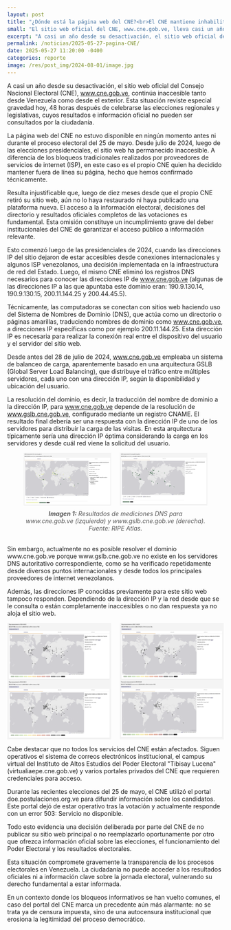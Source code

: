 ```yaml
---
layout: post
title: "¿Dónde está la página web del CNE?<br>El CNE mantiene inhabilitado su sitio oficial e impide el acceso a resultados electorales"
small: "El sitio web oficial del CNE, www.cne.gob.ve, lleva casi un año inaccesible, incluso 48 horas después de las elecciones, impidiendo el acceso a resultados e información oficial. A diferencia de los bloqueos externos, el propio CNE lo desactivó al eliminar sus registros DNS. Aunque servicios como el correo siguen operativos, esta omisión deliberada compromete la transparencia electoral y el derecho ciudadano a la información."
excerpt: "A casi un año desde su desactivación, el sitio web oficial del Consejo Nacional Electoral (CNE), www.cne.gob.ve, continúa inaccesible tanto desde Venezuela como desde el exterior. Esta situación reviste especial gravedad hoy, 48 horas después de celebrarse las elecciones regionales y legislativas, cuyos resultados e información oficial no pueden ser consultados por la ciudadanía."
permalink: /noticias/2025-05-27-pagina-CNE/
date: 2025-05-27 11:20:00 -0400
categories: reporte
image: /res/post_img/2024-08-01/image.jpg
---
```

A casi un año desde su desactivación, el sitio web oficial del Consejo Nacional Electoral (CNE), www.cne.gob.ve, continúa inaccesible tanto desde Venezuela como desde el exterior. Esta situación reviste especial gravedad hoy, 48 horas después de celebrarse las elecciones regionales y legislativas, cuyos resultados e información oficial no pueden ser consultados por la ciudadanía.

La página web del CNE no estuvo disponible en ningún momento antes ni durante el proceso electoral del 25 de mayo. Desde julio de 2024, luego de las elecciones presidenciales, el sitio web ha permanecido inaccesible. A diferencia de los bloqueos tradicionales realizados por proveedores de servicios de internet (ISP), en este caso es el propio CNE quien ha decidido mantener fuera de línea su página, hecho que hemos confirmado técnicamente.

Resulta injustificable que, luego de diez meses desde que el propio CNE retiró su sitio web, aún no lo haya restaurado ni haya publicado una plataforma nueva. El acceso a la información electoral, decisiones del directorio y resultados oficiales completos de las votaciones es fundamental. Esta omisión constituye un incumplimiento grave del deber institucionales del CNE de garantizar el acceso público a información relevante.

Esto comenzó luego de las presidenciales de 2024, cuando las direcciones IP del sitio dejaron de estar accesibles desde conexiones internacionales y algunos ISP venezolanos, una decisión implementada en la infraestructura de red del Estado. Luego, el mismo CNE eliminó los registros DNS necesarios para conocer las direcciones IP de www.cne.gob.ve (algunas de las direcciones IP a las que apuntaba este dominio eran: 190.9.130.14, 190.9.130.15, 200.11.144.25 y 200.44.45.5).

Técnicamente,  las computadoras se conectan con sitios web haciendo uso del Sistema de Nombres de Dominio (DNS), que actúa como un directorio o páginas amarillas, traduciendo nombres de dominio como www.cne.gob.ve, a direcciones IP específicas como por ejemplo 200.11.144.25. Esta dirección IP es necesaria para realizar la conexión real entre el dispositivo del usuario y el servidor del sitio web.

Desde antes del 28 de julio de 2024, www.cne.gob.ve empleaba un sistema de balanceo de carga, aparentemente basado en una arquitectura GSLB (Global Server Load Balancing), que distribuye el tráfico entre múltiples servidores, cada uno con una dirección IP, según la disponibilidad y ubicación del usuario. 

La resolución del dominio, es decir, la traducción del nombre de dominio a la dirección IP, para www.cne.gob.ve depende de la resolución de www.gslb.cne.gob.ve, configurado mediante un registro CNAME. El resultado final debería ser una respuesta con la dirección IP de uno de los servidores para distribuir la carga de las visitas. En esta arquitectura típicamente sería una dirección IP óptima considerando la carga en los servidores y desde cuál red viene la solicitud del usuario.

<figure>
  <div style="display: flex; justify-content: center; gap: 20px;">
    <img src="/res/post_img/2025-05-27/2025-05-27-cne.png" alt="Resultados de mediciones DNS al dominio www.cne.gob.ve. Fuente: RIPE Atlas" style="width: 48%;">
    <img src="/res/post_img/2025-05-27/2025-05-27-gslb.png" alt="Resultados de mediciones DNS al dominio www.gslb.cne.gob.ve. Fuente: RIPE Atlas" style="width: 48%;">
  </div>
  <figcaption style="text-align: center; margin-top: 10px; font-style: italic; color: #555;">
    <strong>Imagen 1:</strong> Resultados de mediciones DNS para www.cne.gob.ve (izquierda) y www.gslb.cne.gob.ve (derecha). Fuente: RIPE Atlas.
  </figcaption>
</figure>
<br>
Sin embargo, actualmente no es posible resolver el dominio www.cne.gob.ve porque www.gslb.cne.gob.ve no existe en los servidores DNS autoritativo correspondiente, como se ha verificado repetidamente desde diversos puntos internacionales y desde todos los principales proveedores de internet venezolanos. 

Además, las direcciones IP conocidas previamente para este sitio web tampoco responden. Dependiendo de la dirección IP y la red desde que se le consulta o están completamente inaccesibles o no dan respuesta ya no aloja el sitio web.

<div style="display: flex; justify-content: center; gap: 20px;">
  <img src="/res/post_img/2025-05-27/2025-05-27-cne-20044.png" alt="Resultados de pruebas de ping a la dirección IP 200.44.45.5. Fuente: RIPE Atlas." style="width: 48%;">
  <img src="/res/post_img/2025-05-27/2025-05-27-pin-200.png" alt="Resultados de pruebas de ping a la dirección IP 200.11.144.25. Fuente: RIPE Atlas." style="width: 48%;">
</div>
<div style="display: flex; justify-content: center; gap: 20px;">
  <img src="/res/post_img/2025-05-27/2025-05-27-ping-190.png" alt="Resultados de pruebas de ping a la dirección IP 190.9.130.14. Fuente: RIPE Atlas" style="width: 48%;">
  <img src="/res/post_img/2025-05-27/2025-05-27-ping.png" alt="Resultados de mediciones DNS al dominio www.gslb.cne.gob.ve. Fuente: RIPE Atlas" style="width: 48%;">
</div>


Cabe destacar que no todos los servicios del CNE están afectados. Siguen operativos el sistema de correos electrónicos institucional, el campus virtual del Instituto de Altos Estudios del Poder Electoral "Tibisay Lucena" (virtualiaepe.cne.gob.ve) y varios portales privados del CNE que requieren credenciales para acceso.

Durante las recientes elecciones del 25 de mayo, el CNE utilizó el portal doe.postulaciones.org.ve para difundir información sobre los candidatos. Este portal dejó de estar operativo tras la votación y actualmente responde con un error 503: Servicio no disponible.

Todo esto evidencia una decisión deliberada por parte del CNE de no publicar su sitio web principal o no reemplazarlo oportunamente por otro que ofrezca información oficial sobre las elecciones, el funcionamiento del Poder Electoral y los resultados electorales.

Esta situación compromete gravemente la transparencia de los procesos electorales en Venezuela. La ciudadanía no puede acceder a los resultados oficiales ni a información clave sobre la jornada electoral, vulnerando su derecho fundamental a estar informada.

En un contexto donde los bloqueos informativos se han vuelto comunes, el caso del portal del CNE marca un precedente aún más alarmante: no se trata ya de censura impuesta, sino de una autocensura institucional que erosiona la legitimidad del proceso democrático.
